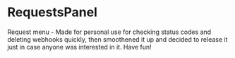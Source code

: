 # RequestsPanel

Request menu - Made for personal use for checking status codes and deleting webhooks quickly, then smoothened it up and decided to release it just in case anyone was interested in it. Have fun!
